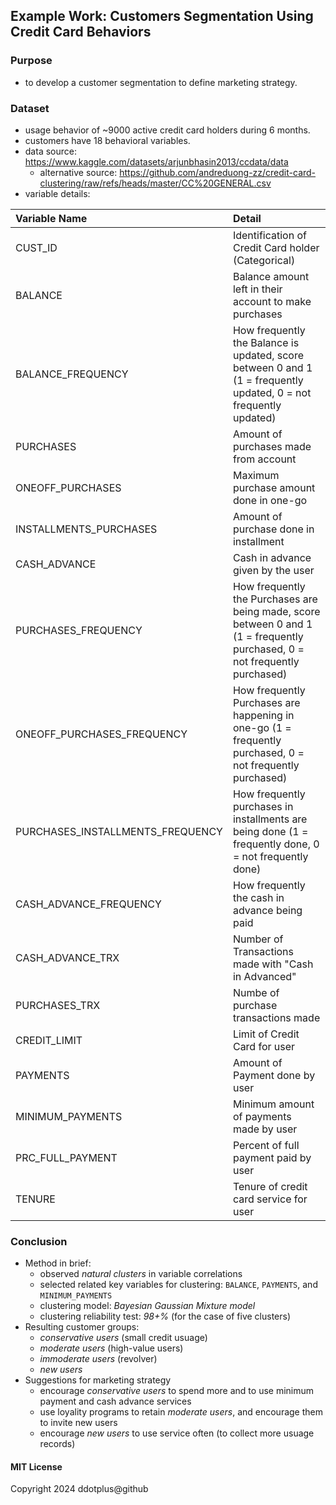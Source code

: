 ## Example Work: Customers Segmentation Using Credit Card Behaviors

### Purpose
- to develop a customer segmentation to define marketing strategy.

### Dataset
- usage behavior of \~9000 active credit card holders during 6 months.
- customers have 18 behavioral variables.
- data source: https://www.kaggle.com/datasets/arjunbhasin2013/ccdata/data
  - alternative source: https://github.com/andreduong-zz/credit-card-clustering/raw/refs/heads/master/CC%20GENERAL.csv
- variable details:

| Variable Name | Detail |
|:---|:---|
|CUST_ID | Identification of Credit Card holder (Categorical) |
| BALANCE | Balance amount left in their account to make purchases |
| BALANCE_FREQUENCY | How frequently the Balance is updated, score between 0 and 1 (1 = frequently updated, 0 = not frequently updated) |
| PURCHASES | Amount of purchases made from account |
| ONEOFF_PURCHASES | Maximum purchase amount done in one-go |
| INSTALLMENTS_PURCHASES | Amount of purchase done in installment |
| CASH_ADVANCE | Cash in advance given by the user |
| PURCHASES_FREQUENCY | How frequently the Purchases are being made, score between 0 and 1 (1 = frequently purchased, 0 = not frequently purchased) |
| ONEOFF_PURCHASES_FREQUENCY | How frequently Purchases are happening in one-go (1 = frequently purchased, 0 = not frequently purchased) |
| PURCHASES_INSTALLMENTS_FREQUENCY | How frequently purchases in installments are being done (1 = frequently done, 0 = not frequently done) |
| CASH_ADVANCE_FREQUENCY | How frequently the cash in advance being paid |
| CASH_ADVANCE_TRX | Number of Transactions made with "Cash in Advanced" |
| PURCHASES_TRX | Numbe of purchase transactions made |
| CREDIT_LIMIT | Limit of Credit Card for user |
| PAYMENTS | Amount of Payment done by user |
| MINIMUM_PAYMENTS | Minimum amount of payments made by user |
| PRC_FULL_PAYMENT | Percent of full payment paid by user |
| TENURE | Tenure of credit card service for user|

### Conclusion
- Method in brief:
  - observed *natural clusters* in variable correlations
  - selected related key variables for clustering: `BALANCE`, `PAYMENTS`, and `MINIMUM_PAYMENTS`
  - clustering model: *Bayesian Gaussian Mixture model*
  - clustering reliability test: *98+%* (for the case of five clusters)
- Resulting customer groups:
  - *conservative users* (small credit usuage)
  - *moderate users* (high-value users)
  - *immoderate users* (revolver)
  - *new users*
- Suggestions for marketing strategy
  - encourage *conservative users* to spend more and to use minimum payment and cash advance services
  - use loyality programs to retain *moderate users*, and encourage them to invite new users
  - encourage *new users* to use service often (to collect more usuage records)

#### MIT License
Copyright 2024 ddotplus@github
